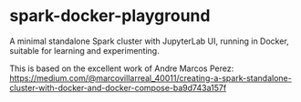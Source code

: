 # spark-docker-playground
A minimal standalone Spark cluster with JupyterLab UI, running in Docker, suitable for learning and experimenting.

This is based on the excellent work of Andre Marcos Perez: https://medium.com/@marcovillarreal_40011/creating-a-spark-standalone-cluster-with-docker-and-docker-compose-ba9d743a157f
